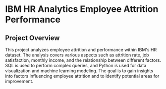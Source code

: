 # IBM HR Analytics Employee Attrition Performance

## Project Overview

This project analyzes employee attrition and performance within IBM's HR dataset. The analysis covers various aspects such as attrition rate, job satisfaction, monthly income, and the relationship between different factors. SQL is used to perform complex queries, and Python is used for data visualization and machine learning modeling. The goal is to gain insights into factors influencing employee attrition and to identify potential areas for improvement.



